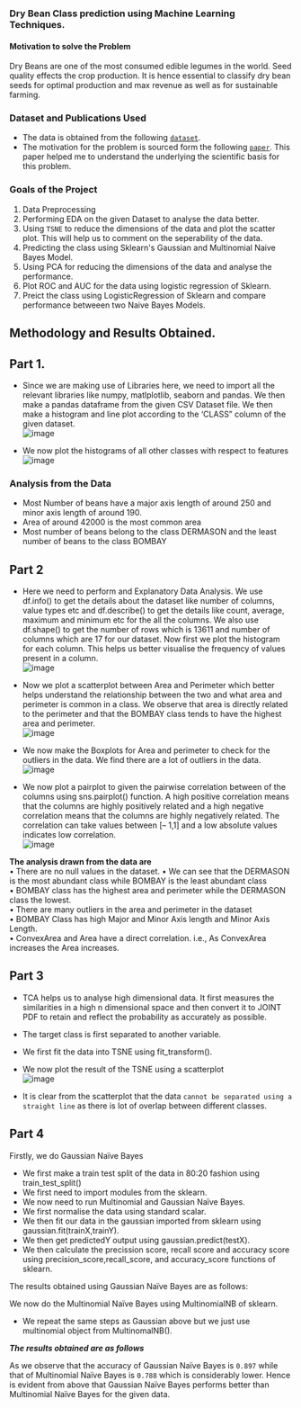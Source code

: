 ### Dry Bean Class prediction using Machine Learning Techniques.
#### Motivation to solve the Problem
Dry Beans are one of the most consumed edible legumes in the world. Seed quality effects the crop production. It is hence essential to classify dry bean seeds for optimal production and max revenue as well as for sustainable farming.

### Dataset and Publications Used
- The data is obtained from the following   [`dataset`](https://archive.ics.uci.edu/ml/datasets/Dry+Bean+Dataset).
- The motivation for the problem is sourced form the following [ `paper`](https://www.sciencedirect.com/science/article/abs/pii/S0168169919311573?via=ihub). This paper helped me to understand the underlying the scientific basis for this problem.

### Goals of the Project
1. Data Preprocessing
2. Performing EDA on the given Dataset to analyse the data better.
3. Using `TSNE` to reduce the dimensions of the data and plot the scatter plot. This will help us to comment on the seperability of the data.
4. Predicting the class using Sklearn's Gaussian and Multinomial Naive Bayes Model.
5. Using PCA for reducing the dimensions of the data and analyse the performance.
6. Plot ROC and AUC for the data using logistic regression of Sklearn.
7. Preict the class using LogisticRegression of Sklearn and compare performance betweeen two Naive Bayes Models.

## Methodology and Results Obtained.
## Part 1.
- Since we are making use of Libraries here, we need to import all the relevant libraries like numpy, matlplotlib, seaborn and pandas.
We then make a pandas dataframe from the given CSV Dataset file.
We then make a histogram and line plot according to the ‘CLASS” column of the given dataset.  
![image](https://user-images.githubusercontent.com/76804249/197333397-c78b59cc-c9e5-4666-9570-adf448b82594.png)

- We now plot the histograms of all other classes with respect to features
![image](https://user-images.githubusercontent.com/76804249/197333427-d43d0c84-4ce2-4dd1-8f6f-d51d0b20399e.png)

### **Analysis from the Data**
- Most Number of beans have a major axis length of around 250 and minor axis length of around 190.
- Area of around 42000 is the most common area
-	Most number of beans belong to the class DERMASON and the least number of beans to the class BOMBAY

## Part 2
- Here we need to perform and Explanatory Data Analysis.
We use df.info() to get the details about the dataset like number of columns, value types etc and df.describe() to get the details like count, average, maximum and minimum etc for the all the columns. We also use df.shape() to get the number of rows which is 13611 and number of columns which are 17 for our dataset.
Now first we plot the histogram for each column. This helps us better visualise the frequency of values present in a column.  
![image](https://user-images.githubusercontent.com/76804249/197333554-fdbe2ee9-983c-4497-b11f-9bd4d630898b.png)

- Now we plot a scatterplot between Area and Perimeter which better helps understand the relationship between the two and what area and perimeter is common in a class.
We observe that area is directly related to the perimeter and that the BOMBAY class tends to have the highest area and perimeter.  
![image](https://user-images.githubusercontent.com/76804249/197333587-22dbab8d-bf16-4fea-a63a-b56dd64ba369.png)

-	We now make the Boxplots for Area and perimeter to check for the outliers in the data. We find there are a lot of outliers in the data.  
![image](https://user-images.githubusercontent.com/76804249/197333616-6aea0422-dc67-44c6-a317-56e3bf7a5370.png)

-	We now plot a pairplot to given the pairwise correlation between of the columns using 
sns.pairplot() function. A high positive correlation means that the columns are highly positively related and a high negative correlation means that the columns are highly negatively related. The correlation can take values between [– 1,1] and a low absolute values indicates low correlation.  
![image](https://user-images.githubusercontent.com/76804249/197333650-742eee91-497f-46b8-b8f9-f65c0066d9a1.png)


**The analysis drawn from the data are**  
•	There are no null values in the dataset.
•	We can see that the DERMASON is the most abundant class while BOMBAY is the least abundant class  
•	BOMBAY class has the highest area and perimeter while the DERMASON class the lowest.  
•	There are many outliers in the area and perimeter in the dataset  
•	BOMBAY Class has high Major and Minor Axis length and Minor Axis Length.  
•	ConvexArea and Area have a direct correlation. i.e., As ConvexArea increases the Area increases.  

## Part 3
- TCA helps us to analyse high dimensional data. It first measures the similarities in a high n dimensional space and then convert it to JOINT PDF to retain and reflect the probability as accurately as possible.  
- The target class is first separated to another variable.  
- We first fit the data into TSNE using fit_transform().  
- We now plot the result of the TSNE using a scatterplot  
![image](https://user-images.githubusercontent.com/76804249/197333811-b6dc8ffe-5914-4eab-b287-a79b71fc97fa.png)


- It is clear from the scatterplot that the data `cannot be separated using a straight line` as there is lot of overlap between different classes.

## Part 4
Firstly, we do Gaussian Naïve Bayes
-	We first make a train test split of the data in 80:20 fashion using train_test_split()  
-	We first need to import modules from the sklearn.   
-	We now need to run Multinomial and Gaussian Naïve Bayes.  
-	We first normalise the data using standard scalar.   
-	We then fit our data in the gaussian imported from sklearn using gaussian.fit(trainX,trainY).  
-	We then get predictedY output using gaussian.predict(testX).  
-	We then calculate the precission score, recall score and accuracy score using precision_score,recall_score, and accuracy_score functions of sklearn.  
 
The results obtained using Gaussian Naïve Bayes are as follows:

We now do the Multinomial Naïve Bayes using MultinomialNB of sklearn.
-	We repeat the same steps as Gaussian above but we just use multinomial object from MultinomalNB().

***The results obtained are as follows*** 
 
As we observe that the accuracy of Gaussian Naïve Bayes is `0.897` while that of Multinomial Naïve Bayes is `0.788` which is considerably lower. 
Hence is evident from above that Gaussian Naïve Bayes performs better than Multinomial Naïve Bayes for the given data.

